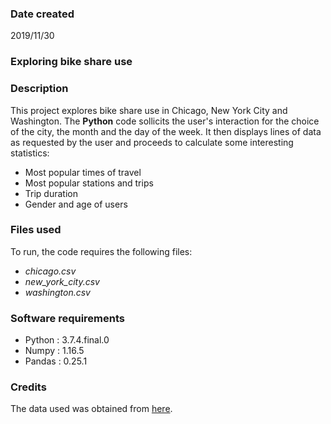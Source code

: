 ### Date created
2019/11/30
### Exploring bike share use

### Description

This project explores bike share use in Chicago, New York City and Washington.
The **Python** code sollicits the user's interaction for the choice of the city, the month and the day of the week. It then displays lines of data as requested by the user and proceeds to calculate some interesting statistics:
* Most popular times of travel
* Most popular stations and trips
* Trip duration
* Gender and age of users 

### Files used
To run, the code requires the following files:
* _chicago.csv_
* _new_york_city.csv_
* _washington.csv_

### Software requirements

* Python           : 3.7.4.final.0
* Numpy            : 1.16.5
* Pandas           : 0.25.1


### Credits
The data used was obtained from [here](https://www.bikeshare.com/data).


